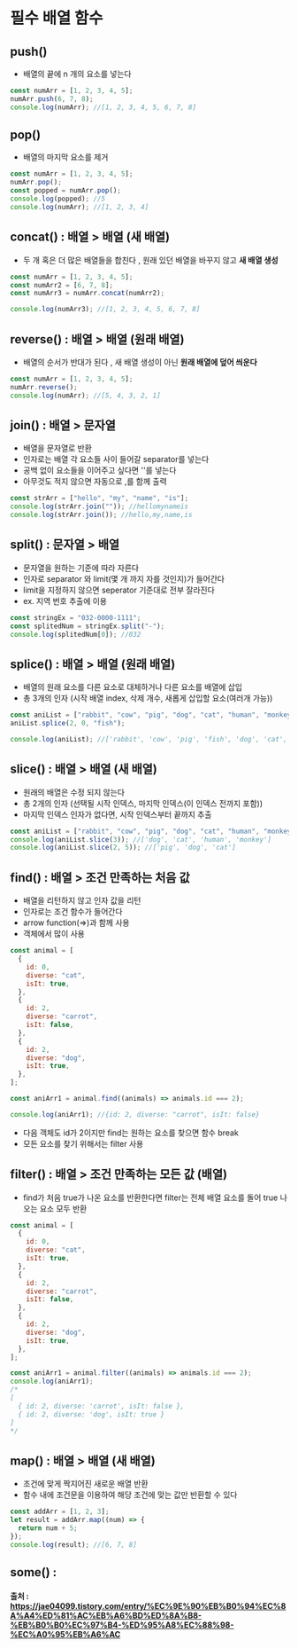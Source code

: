 # 필수 배열 함수

## push()

- 배열의 끝에 n 개의 요소를 넣는다

```js
const numArr = [1, 2, 3, 4, 5];
numArr.push(6, 7, 8);
console.log(numArr); //[1, 2, 3, 4, 5, 6, 7, 8]
```

## pop()

- 배열의 마지막 요소를 제거

```js
const numArr = [1, 2, 3, 4, 5];
numArr.pop();
const popped = numArr.pop();
console.log(popped); //5
console.log(numArr); //[1, 2, 3, 4]
```

## concat() : 배열 > 배열 (새 배열)

- 두 개 혹은 더 많은 배열들을 합친다 , 원래 있던 배열을 바꾸지 않고 **새 배열 생성**

```js
const numArr = [1, 2, 3, 4, 5];
const numArr2 = [6, 7, 8];
const numArr3 = numArr.concat(numArr2);

console.log(numArr3); //[1, 2, 3, 4, 5, 6, 7, 8]
```

## reverse() : 배열 > 배열 (원래 배열)

- 배열의 순서가 반대가 된다 , 새 배열 생성이 아닌 **원래 배열에 덮어 씌운다**

```js
const numArr = [1, 2, 3, 4, 5];
numArr.reverse();
console.log(numArr); //[5, 4, 3, 2, 1]
```

## join() : 배열 > 문자열

- 배열을 문자열로 반환
- 인자로는 배열 각 요소들 사이 들어갈 separator를 넣는다
- 공백 없이 요소들을 이어주고 싶다면 ''를 넣는다
- 아무것도 적지 않으면 자동으로 ,를 함께 출력

```js
const strArr = ["hello", "my", "name", "is"];
console.log(strArr.join("")); //hellomynameis
console.log(strArr.join()); //hello,my,name,is
```

## split() : 문자열 > 배열

- 문자열을 원하는 기준에 따라 자른다
- 인자로 separator 와 limit(몇 개 까지 자를 것인지)가 들어간다
- limit을 지정하지 않으면 seperator 기준대로 전부 잘라진다
- ex. 지역 번호 추출에 이용

```js
const stringEx = "032-0000-1111";
const splitedNum = stringEx.split("-");
console.log(splitedNum[0]); //032
```

## splice() : 배열 > 배열 (원래 배열)

- 배열의 원래 요소를 다른 요소로 대체하거나 다른 요소를 배열에 삽입
- 총 3개의 인자 (시작 배열 index, 삭제 개수, 새롭게 삽입할 요소(여러개 가능))

```js
const aniList = ["rabbit", "cow", "pig", "dog", "cat", "human", "monkey"];
aniList.splice(2, 0, "fish");

console.log(aniList); //['rabbit', 'cow', 'pig', 'fish', 'dog', 'cat', 'human', 'monkey']
```

## slice() : 배열 > 배열 (새 배열)

- 원래의 배열은 수정 되지 않는다
- 총 2개의 인자 (선택될 시작 인덱스, 마지막 인덱스(이 인덱스 전까지 포함))
- 마지막 인덱스 인자가 없다면, 시작 인덱스부터 끝까지 추출

```js
const aniList = ["rabbit", "cow", "pig", "dog", "cat", "human", "monkey"];
console.log(aniList.slice(3)); //['dog', 'cat', 'human', 'monkey']
console.log(aniList.slice(2, 5)); //['pig', 'dog', 'cat']
```

## find() : 배열 > 조건 만족하는 처음 값

- 배열을 리턴하지 않고 인자 값을 리턴
- 인자로는 조건 함수가 들어간다
- arrow function(=>)과 함께 사용
- 객체에서 많이 사용

```js
const animal = [
  {
    id: 0,
    diverse: "cat",
    isIt: true,
  },
  {
    id: 2,
    diverse: "carrot",
    isIt: false,
  },
  {
    id: 2,
    diverse: "dog",
    isIt: true,
  },
];

const aniArr1 = animal.find((animals) => animals.id === 2);

console.log(aniArr1); //{id: 2, diverse: "carrot", isIt: false}
```

- 다음 객체도 id가 2이지만 find는 원하는 요소를 찾으면 함수 break
- 모든 요소를 찾기 위해서는 filter 사용

## filter() : 배열 > 조건 만족하는 모든 값 (배열)

- find가 처음 true가 나온 요소를 반환한다면 filter는 전체 배열 요소를 돌어 true 나오는 요소 모두 반환

```js
const animal = [
  {
    id: 0,
    diverse: "cat",
    isIt: true,
  },
  {
    id: 2,
    diverse: "carrot",
    isIt: false,
  },
  {
    id: 2,
    diverse: "dog",
    isIt: true,
  },
];

const aniArr1 = animal.filter((animals) => animals.id === 2);
console.log(aniArr1);
/*
[
  { id: 2, diverse: 'carrot', isIt: false },
  { id: 2, diverse: 'dog', isIt: true }
]
*/
```

## map() : 배열 > 배열 (새 배열)

- 조건에 맞게 짝지어진 새로운 배열 반환
- 함수 내에 조건문을 이용하여 해당 조건에 맞는 값만 반환할 수 있다

```js
const addArr = [1, 2, 3];
let result = addArr.map((num) => {
  return num + 5;
});
console.log(result); //[6, 7, 8]
```

## some() :

#### 출처 : https://jae04099.tistory.com/entry/%EC%9E%90%EB%B0%94%EC%8A%A4%ED%81%AC%EB%A6%BD%ED%8A%B8-%EB%B0%B0%EC%97%B4-%ED%95%A8%EC%88%98-%EC%A0%95%EB%A6%AC
